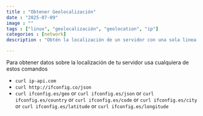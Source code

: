 ```yaml
---
title : "Obtener Geolocalización"
date : "2025-07-09"
image : ""
tags : ["linux", "geolocalización", "geolocation", "ip"]
categories : [network]
description : "Obtén la localización de un servidor con una sola linea en el terminal"

---
```


Para obtener datos sobre la localización de tu servidor usa cualquiera de estos comandos
- `curl ip-api.com`
- `curl http://ifconfig.co/json`
- `curl ifconfig.es/geo` or `curl ifconfig.es/json` or `curl ifconfig.es/country` or `curl ifconfig.es/code` or `curl ifconfig.es/city` or `curl ifconfig.es/latitude` or `curl ifconfig.es/longitude`
